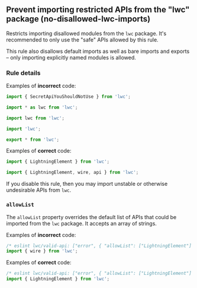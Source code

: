 ## Prevent importing restricted APIs from the "lwc" package (no-disallowed-lwc-imports)

Restricts importing disallowed modules from the `lwc` package. It's recommended to only use the "safe" APIs allowed by this rule.

This rule also disallows default imports as well as bare imports and exports – only importing explicitly named modules is allowed.

### Rule details

Examples of **incorrect** code:

```js
import { SecretApiYouShouldNotUse } from 'lwc';
```

```js
import * as lwc from 'lwc';
```

```js
import lwc from 'lwc';
```

```js
import 'lwc';
```

```js
export * from 'lwc';
```

Examples of **correct** code:

```js
import { LightningElement } from 'lwc';
```

```js
import { LightningElement, wire, api } from 'lwc';
```

If you disable this rule, then you may import unstable or otherwise undesirable APIs from `lwc`.

### `allowList`

The `allowList` property overrides the default list of APIs that could be imported from the `lwc` package. It accepts an array of strings.

Examples of **incorrect** code:

```js
/* eslint lwc/valid-api: ["error", { "allowList": ["LightningElement"] }] */
import { wire } from 'lwc';
```

Examples of **correct** code:

```js
/* eslint lwc/valid-api: ["error", { "allowList": ["LightningElement"] }] */
import { LightningElement } from 'lwc';
```
